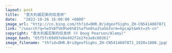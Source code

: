 ```yaml
---
layout: post
title:  "意大利威尼斯的叹息桥"
date:   "2022-10-26 16:00:00 +0800"
image_url: "http://cn.bing.com/th?id=OHR.BridgeofSighs_ZH-CN5414607871_1920x1080.jpg&rf=LaDigue_1920x1080.jpg&pid=hp"
link: "/search?q=%e5%8f%b9%e6%81%af%e6%a1%a5&form=hpcapt&mkt=zh-cn"
copyright: "意大利威尼斯的叹息桥 (© Doug Pearson/Alamy)"
image_hash: "05f5fc69d97e0e492f2e2fe1e8c60261"
image_filename: "th?id=OHR.BridgeofSighs_ZH-CN5414607871_1920x1080.jpg&rf=LaDigue_1920x1080.jpg&pid=hp"
---
```

